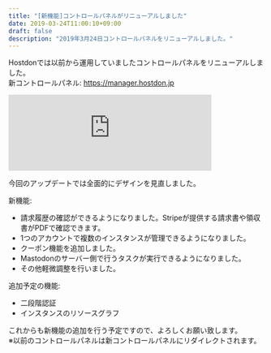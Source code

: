 ```yaml
---
title: "[新機能]コントロールパネルがリニューアルしました"
date: 2019-03-24T11:00:10+09:00
draft: false
description: "2019年3月24日コントロールパネルをリニューアルしました。"
---
```


Hostdonでは以前から運用していましたコントロールパネルをリニューアルしました。  
新コントロールパネル: https://manager.hostdon.jp

<iframe src="https://mstdn.hostdon.jp/@hostdon/101798288149170524/embed" class="mastodon-embed" style="max-width: 100%; border: 0" width="400"></iframe><script src="https://mstdn.hostdon.jp/embed.js" async="async"></script>

今回のアップデートでは全面的にデザインを見直しました。  

新機能:  

- 請求履歴の確認ができるようになりました。Stripeが提供する請求書や領収書がPDFで確認できます。  
- 1つのアカウントで複数のインスタンスが管理できるようになりました。  
- クーポン機能を追加しました。  
- Mastodonのサーバー側で行うタスクが実行できるようになりました。
- その他軽微調整を行いました。  

追加予定の機能:

- 二段階認証
- インスタンスのリソースグラフ

これからも新機能の追加を行う予定ですので、よろしくお願い致します。  
※以前のコントロールパネルは新コントロールパネルにリダイレクトされます。